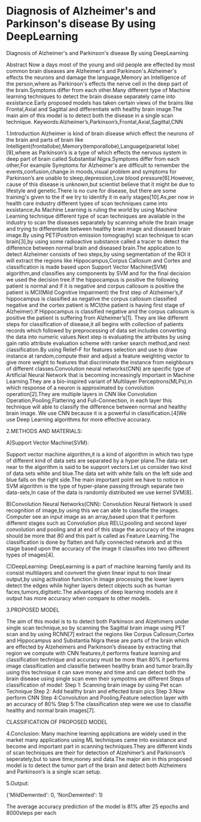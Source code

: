 # Diagnosis of Alzheimer's and Parkinson's disease By using DeepLearning
Diagnosis of Alzheimer's and Parkinson's disease By using DeepLearning




Abstract
Now a days most of the young and old people are effected by most common brain diseases are Alzheimer's and Parkinson's.Alzheimer's effects the neurons and damage the language,Memory an Intelligence of the person,where as Parkinson's effects the nerve cell in the deep part of the brain.Symptoms differ from each other.Many different type of Machine learning techniques to detect the brain  disease separately came into exsistance.Early proposed models has taken certain views of the brains like Frontal,Axial and Sagittal and differentiate with healthy brain image.The main aim of this model is to detect both the disease in a single scan technique.
Keywords:Alzheimer’s,Parkinson’s,Frontal,Axial,Sagittal,CNN

1.Introduction
Alzheimer is kind of brain disease which effect the neurons of the brain and parts of brain like Intelligent(frontallobe),Memory(temporallobe),Language(parietal lobe)[9],where as Parkinson’s is a type of which effects the nervous system in deep part of brain called Substantial Nigra.Symptoms differ from each other,For example Symptoms for Alzheimer's are difficult to remember the events,confusion,change in moods,visual problem and symptoms for Parkinson’s are unable to sleep,depression,Low blood pressure[6].However, cause of this disease is unknown,but scientist believe that it might be due to lifestyle and genetic.There is no cure for disease, but there are some training's given to the if we try to identify it in early stages[10].As,per now in health care industry different types of scan techniques came into exsistance,As Machine Learning is ruling the world by using Machine Learning technique different type of scan techniques are available in the industry to scan the diseases separately by scanning whole the brain image and trying to differentiate between healthy brain image and diseased brain image.By using PET(Positron emission tomography) scan technique to scan brain[3],by using some radioactive substance called a tracer to detect the difference between normal brain and diseased brain.The application to detect Alzheimer consists of two steps,by using segmentation of the ROI it will extract the regions like Hippocampus,Corpus Callosum and Cortex and classification is made based upon Support Vector Machine(SVM) algorithm,and classifies any components by SVM and for the final decision we used the decision tree.If the hippocampus is positive the following patient is normal and if it is negative and corpus callosum is positive the patient is MCI(Mild Cognitive Impairment) the first step of Alzheimer’s,if hippocampus is classified as negative the corpus callosum classified negative and the cortex patient is MCI(the patient is having first stage of Alzheimer).If Hippocampus is classified negative and the corpus callosum is positive the patient is suffering from Alzheimer’s[1].
They are like different steps for classification of disease,it all begins with collection of patients records which followed by preprocessing of data set includes converting the data into numeric values.Next step is evaluating the attributes by using gain ratio attribute evaluation scheme with ranker search method,and next classification.By using Relief-F for features selection and use to draw instance at random,compute their and adjust a feature weighting vector to give more weight to features that discriminate the instance from neighbours of different classes.Convolution neural networks(CNN) are specific type of Artificial Neural Network that is becoming increasingly important in Machine Learning.They are a bio-inspired variant of Multilayer Perceptrons(MLPs),in which response of a neuron is approximated by convolution operation[2].They are multiple layers in CNN like Convolution Operation,Pooling,Flattering and Full-Connection, in each layer this technique will able to classify the difference between normal and healthy brain image. We use CNN because it is a powerful in classification.[4]We use Deep Learning algorithms for
more effective accuracy.



2.METHODS AND MATERIALS:

A)Support Vector Machine(SVM):

Support vector machine algorithm,it is a kind of algorithm in which two type of different kind of data sets are separated by a hyper plane.The data-set near to the algorithm is said to be support vectors.Let us consider two kind of data sets white and blue.The data set with white falls on the left side and blue falls on the right side.The main important point we have to notice in SVM algorithm is the type of hyper-plane passing through separate two data-sets,In case of the data is randomly distributed we use kernel SVM[8].

B)Convolution Neural Networks(CNN):
Convolution Neural Network is used recognition of image,by using this we can able to classifie the images.
Computer see an input image as an array,based upon that it perform different stages such as Convolution plus RELU,pooling and second layer convolution and pooling and at end of this stage the accuracy of the images should be more that 80 and this part is called as Feature Learning.The classification is done by flatten and fully connected network and at this stage based upon the accuracy of the image it classifies into two different types of images[4].

C)DeepLearning:
DeepLearning is a part of machine learning family and its consist multilayers and covnvert the given linear input to non linear output,by using activation function.In image processing the lower layers detect the edges while higher layers detect objects such as human faces,tumors,digitsetc.The advantages of deep learning models are it output has more accuracy when compare to other models.

3.PROPOSED MODEL

The aim of this model is to to detect both Parkinson and Alzehimers under single scan technique,so by scanning the Sagittal brain image using PET scan and by using RCNN[7] extract the regions like Corpus Callosum,Cortex and Hippocampus and Substantia Nigra these are parts of the brain which are effected by Alzeheimers and Parkinson’s disease by extracting that region we compute with CNN features,it performs feature learning and classification technique and accuracy must be more than 80% it performs image classification and classifie between healthy brain and tumor brain.By using this technique it can save money and time and can detect both the brain disease using single scan even their sympotms are different
Steps of classification of model:
Step 1: Scanning brain image by using Pet scan Technique
Step 2: Add healthy brain and effected brain pics
Step 3:Now perform CNN
Step 4:Convolution and Pooling,Feature selection layer with an accuracy of 80%
Step 5:The classification step were we use to classifie healthy and normal brain images[7].

CLASSIFICATION OF PROPOSED MODEL


4.Conclusion:
Many machine learning applications are widely used in the market many applications using ML techniques came into exsistance and become and important part in scanning techniques.They are different kinds of scan techniques are their for detection of Alzehimer’s and Parkinson’s seperately,but to save time,money and data.The major aim in this proposed model is to detect the tumor part of the brain and detect both Alzheimers and Parkinson’s is a single scan setup.


5.Output:

{'MildDemented': 0, 'NonDemented': 1}

The average accuracy prediction of the model is 81% after 25 epochs and 8000steps per each
